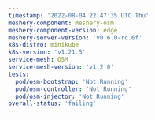 ```yaml
---
timestamp: '2022-08-04 22:47:35 UTC Thu'
meshery-component: meshery-osm
meshery-component-version: edge
meshery-server-version: 'v0.6.0-rc.6f'
k8s-distro: minikube
k8s-version: 'v1.21.5'
service-mesh: OSM
service-mesh-version: 'v1.2.0'
tests:
  pod/osm-bootstrap: 'Not Running'
  pod/osm-controller: 'Not Running'
  pod/osm-injector: 'Not Running'
overall-status: 'failing'
---
```

